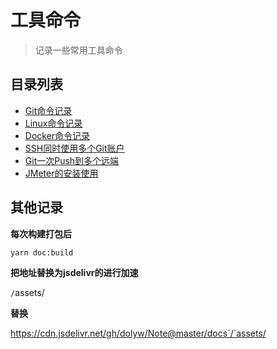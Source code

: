# 工具命令

> 记录一些常用工具命令

## 目录列表

* [Git命令记录](01-Git-Command.html)
* [Linux命令记录](02-Linux-Command.html)
* [Docker命令记录](03-Docker-Command.html)
* [SSH同时使用多个Git账户](04-Git-MultiUser.html)
* [Git一次Push到多个远端](05-Git-MultiPush.html)
* [JMeter的安装使用](06-JMeter-Install.html)

## 其他记录

**每次构建打包后**

```bash
yarn doc:build
```

**把地址替换为jsdelivr的进行加速**

`/`assets/

**替换**

https://cdn.jsdelivr.net/gh/dolyw/Note@master/docs`/`assets/